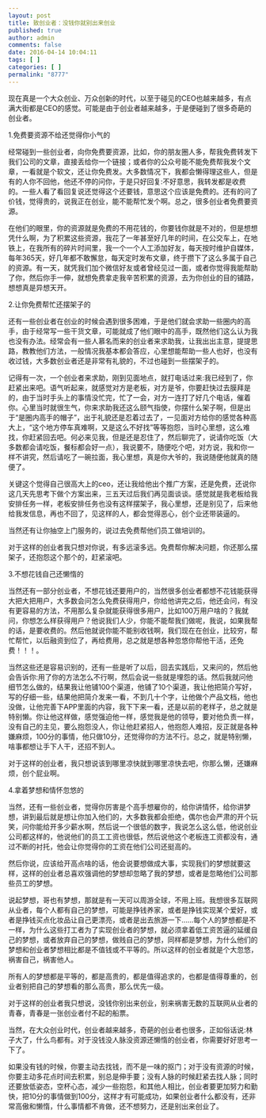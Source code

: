```yaml
---
layout: post
title: 致创业者：没钱你就别出来创业
published: true
author: admin
comments: false
date: 2016-04-14 10:04:11
tags: [ ]
categories: [ ]
permalink: "8777"
---
```

现在真是一个大众创业、万众创新的时代，以至于碰见的CEO也越来越多，有点满大街都是CEO的感觉。可能是由于创业者越来越多，于是便碰到了很多奇葩的创业者。

1.免费要资源不给还觉得你小气的

经常碰到一些创业者，向你免费要资源，比如，你的朋友圈人多，帮我免费转发下我们公司的文章，直接丢给你一个链接；或者你的公众号能不能免费帮我发个文章，一看就是个软文，还让你免费发。大多数情况下，我都会懒得理这些人，但是有的人你不回他，他还不停的问你，于是只好回复:不好意思，我转发都是收费的。一些人看了看回复说还觉得这个还要钱，意思这个应该是免费的。还有的问了价钱，觉得贵的，说我正在创业，能不能帮忙发个啊。总之，很多创业者免费要资源。

在他们的眼里，你的资源就是免费的不用花钱的，你要钱你就是不对的，但是想想凭什么啊，为了积累这些资源，我花了一年甚至好几年的时间，在公交车上，在地铁上，在我所有的碎片时间里，我一个一个人工添加好友，每天按时维护自媒体，每年365天，好几年都不敢懈怠，每天定时发布文章，终于攒下了这么多属于自己的资源。有一天，就凭我们加个微信好友或者曾经见过一面，或者你觉得我能帮助了你，然后你手一伸，就想免费拿走我辛苦积累的资源，去为你创业的目的铺路，想想真是异想天开。

2.让你免费帮忙还摆架子的

还有一些创业者在创业的时候会遇到很多困难，于是他们就会求助一些圈内的高手，由于经常写一些干货文章，可能就成了他们眼中的高手，既然他们这么认为我也没有办法。经常会有一些人慕名而来的创业者来求助我，让我出出主意，提提思路，教教他们方法，一般情况我基本都会答应，心里想能帮助一些人也好，也没有收过钱，大多数创业者还是非常有礼貌的，不过也碰到一些摆架子的。

记得有一次，一个创业者来求助，刚到见面地点，就打电话过来:我已经到了，你赶紧出来吧。语气听起来，就感觉对方是老板，对方是爷，你要赶快过去膜拜是的，由于当时手头上的事情没忙完，忙了一会，对方一连打了好几个电话，催着你。心里当时就很生气，你来求助我还这么颐气指使，你摆什么架子啊，但是出于“是圈内高手的帽子”，出于礼貌还是忍着过去了，一见面对方给你的感觉各种高大上，“这个地方停车真难啊，又是这么不好找”等等抱怨，当时心里想，这么难找，你赶紧回去吧。何必来见我，但是还是忍住了，然后聊完了，说请你吃饭（大多数都会请吃饭，餐标都会好一点），我说要不，随便吃个吧，对方说，我和你一样不讲究，然后请吃了一碗拉面，我心里想，真是你大爷的，我说随便他就真的随便了。

关键这个觉得自己很高大上的ceo，还让我给他出个推广方案，还是免费，还说你这几天先思考下做个方案出来，三五天过后我们再见面谈谈。感觉就是我老板给我安排任务一样，老板安排任务也没有这样摆架子，我心里想，还是别见了，后来他给我发信息，再也不回了，见这样的人，都会觉得恶心，创个业还带装逼的。

当然还有让你抽空上门服务的，说过去免费帮他们员工做培训的。

对于这样的创业者我只想对你说，有多远滚多远。免费帮你解决问题，你还那么摆架子，还抱怨这个那个的，赶紧滚吧。

3.不想花钱自己还懒惰的

当然还有一部分创业者，不想花钱还要用户的，当然很多创业者都想不花钱能获得大把大把用户，大多数会问怎么免费获得用户，你给他讲完之后，他还会问，有没有更容易的方法，不用那么复杂就能获得很多用户，比如100万用户啥的？我就问，你想怎么样获得用户？他说我们人少，你能不能帮我们做呢，我说，如果我帮的话，是要收费的。然后他就说你能不能别收钱啊，我们现在在创业，比较穷，帮忙帮忙，以后融资到位了，再给费用，总之就是想各种忽悠你帮他干活，还免费！！！。

当然这些还是容易识别的，还有一些是听了以后，回去实践后，又来问的，然后他会告诉你:用了你的方法怎么不行啊，然后会说一些就是埋怨的话。然后我就问他细节怎么做的，结果我让他铺100个渠道，他铺了10个渠道，我让他把简介写好，写的仔细一些，结果他把简介发来一看，不到几十个字，让他做个产品文档，他也没做，让他完善下APP里面的内容，我下下来一看，还是以前的老样子，总之就是特别懒。你让他这样做，感觉强迫他一样，感觉我是他的领导，要对他负责一样，没有自己的主见，要么抱怨没人，你让他赶紧招人，他抱怨人难招，反正就是各种嫌麻烦，100分的事情，他只做10分，还觉得你的方法不行。总之，就是特别懒，啥事都想让手下人干，还招不到人。

对于这样的创业者，我只想说该到哪里凉快就到哪里凉快去吧，你那么懒，还嫌麻烦，创个屁业啊。

4.拿着梦想和情怀忽悠的

当然，还有一些创业者，觉得你厉害是个高手想雇你的，给你讲情怀，给你讲梦想，讲到最后就是想让你加入他们的，大多数我都会拒绝，偶尔也会严肃的开个玩笑，问你能给开多少薪水啊，然后说一个很低的数字，我说怎么这么低，他说创业公司都这样的，他说他们的员工工资也很低，然后说他这个老板连工资都没有，通过不断的衬托，他会让你觉得你的工资在他们公司还挺高的。

然后你说，应该给开高点啥的话，他会说要想做成大事，实现我们的梦想就要这样，这样的创业者总喜欢强调他的梦想却忽略了我的梦想，或者是忽略他们公司那些员工的梦想。

说起梦想，哥也有梦想，那就是有一天可以周游全球，不用上班。我想很多互联网从业者，每个人都有自己的梦想，可能是挣钱养家，或者是挣钱实现某个爱好，或者是挣钱买点化妆品让自己更漂亮，或者是出去旅游一下……每个人的梦想都是不一样，为什么这些打工者为了实现创业者的梦想，就必须拿着低工资苦逼的延缓自己的梦想，或者放弃自己的梦想，做贱自己的梦想，同样都是梦想，为什么他们的梦想和创业者梦想相比都是不值钱或不平等的。所以这样的创业者就是个大忽悠，祸害自己，祸害他人。

所有人的梦想都是平等的，都是高贵的，都是值得追求的，也都是值得尊重的，创业者别把自己的梦想看的那么高贵，那么优先一级。

对于这样的创业者我只想说，没钱你别出来创业，别来祸害无数的互联网从业者的青春，青春是一张创业者付不起的船票。

当然，在大众创业时代，创业者越来越多，奇葩的创业者也很多，正如俗话说:林子大了，什么鸟都有。对于没钱没人脉没资源还懒惰的创业者，你需要好好思考一下了。

如果没有钱的时候，你要主动去找钱，而不是一味的抠门；对于没有资源的时候，你要主动多花点时间去积累，别总是伸手要；没有人脉的时候赶紧去找人脉；同时还要放低姿态，空杯心态，减少一些抱怨，和其他人相比，创业者要更加努力和勤快，把10分的事情做到100分，这样才有可能成功，如果创业者什么都没有，还非常高傲和懒惰，什么事情都不肯做，还不想努力，还是别出来创业了。